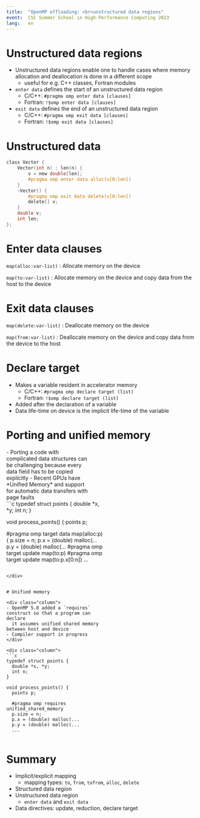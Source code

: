 ```yaml
---
title:  "OpenMP offloading: <br>unstructured data regions"
event:  CSC Summer School in High-Performance Computing 2023
lang:   en
---
```



# Unstructured data regions

- Unstructured data regions enable one to handle cases where memory
  allocation and deallocation is done in a different scope
    - useful for e.g. C++ classes, Fortran modules
- `enter data` defines the start of an unstructured data region
    - C/C++: `#pragma omp enter data [clauses]`
    - Fortran: `!$omp enter data [clauses]`
- `exit data` defines the end of an unstructured data region
    - C/C++: `#pragma omp exit data [clauses]`
    - Fortran: `!$omp exit data [clauses]`


# Unstructured data

```c
class Vector {
    Vector(int n) : len(n) {
        v = new double[len];
        #pragma omp enter data alloc(v[0:len])
    }
    ~Vector() {
        #pragma omp exit data delete(v[0:len])
        delete[] v;
    }
    double v;
    int len;
};
```


# Enter data clauses

`map(alloc:var-list)`
  : Allocate memory on the device

`map(to:var-list)`
  : Allocate memory on the device and copy data from the host to the device


# Exit data clauses

`map(delete:var-list)`
  : Deallocate memory on the device

`map(from:var-list)`
  : Deallocate memory on the device and copy data from the device to the host


# Declare target

- Makes a variable resident in accelerator memory
    - C/C++: `#pragma omp declare target (list)`
    - Fortran: `!$omp declare target (list)`
- Added after the declaration of a variable
- Data life-time on device is the implicit life-time of the variable


# Porting and unified memory

<div class="column" style="width:43%">
- Porting a code with complicated data structures can be challenging
  because every data field has to be copied explicitly
- Recent GPUs have *Unified Memory* and support for automatic data transfers
  with page faults
</div>

<div class="column" style="width:52%">
```c
typedef struct points {
  double *x, *y;
  int n;
}

void process_points() {
  points p;

  #pragma omp target data map(alloc:p)
  {
    p.size = n;
    p.x = (double) malloc(...
    p.y = (double) malloc(...
    #pragma omp target update map(to:p)
    #pragma omp target update map(to:p.x[0:n])
    ...
```

</div>


# Unified memory

<div class="column">
- OpenMP 5.0 added a `requires` construct so that a program can declare
  it assumes unified shared memory between host and device
- Compiler support in progress
</div>

<div class="column">
```c
typedef struct points {
  double *x, *y;
  int n;
}

void process_points() {
  points p;

  #pragma omp requires unified_shared_memory
  p.size = n;
  p.x = (double) malloc(...
  p.y = (double) malloc(...
  ...
```
</div>


# Summary

- Implicit/explicit mapping
    - mapping types: `to`, `from`, `tofrom`, `alloc`, `delete`
- Structured data region
- Unstructured data region
    - `enter data` and `exit data`
- Data directives: update, reduction, declare target
